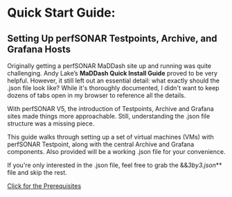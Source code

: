  # Quick Start Guide:
 ## Setting Up perfSONAR Testpoints, Archive, and Grafana Hosts
 
Originally getting a perfSONAR MaDDash site up and running was quite challenging. Andy Lake’s **MaDDash Quick Install Guide** proved to be very helpful. However, it still left out an essential detail: what exactly should the .json file look like?  While it's thoroughly documented, I didn't want to keep dozens of tabs open in my browser to reference all the details.

With perfSONAR V5, the introduction of Testpoints, Archive and Grafana sites made things more approachable. Still, understanding the .json file structure was a missing piece.

This guide walks through setting up a set of virtual machines (VMs) with perfSONAR Testpoint, along with the central Archive and Grafana components. Also provided will be a working .json file for your convenience. 

If you're only interested in the .json file, feel free to grab the &&_3by3.json_** file and skip the rest.

[Click for the Prerequisites](Prerequisites/Preqs-install.md)

